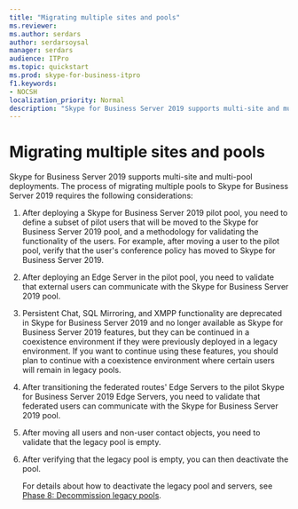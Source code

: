 ```yaml
---
title: "Migrating multiple sites and pools"
ms.reviewer: 
ms.author: serdars
author: serdarsoysal
manager: serdars
audience: ITPro
ms.topic: quickstart
ms.prod: skype-for-business-itpro
f1.keywords:
- NOCSH
localization_priority: Normal
description: "Skype for Business Server 2019 supports multi-site and multi-pool deployments. The process of migrating multiple pools to Skype for Business Server 2019 requires the following considerations:"
---
```


# Migrating multiple sites and pools

Skype for Business Server 2019 supports multi-site and multi-pool deployments. The process of migrating multiple pools to Skype for Business Server 2019 requires the following considerations: 
  
1. After deploying a Skype for Business Server 2019 pilot pool, you need to define a subset of pilot users that will be moved to the Skype for Business Server 2019 pool, and a methodology for validating the functionality of the users. For example, after moving a user to the pilot pool, verify that the user's conference policy has moved to Skype for Business Server 2019. 
    
2. After deploying an Edge Server in the pilot pool, you need to validate that external users can communicate with the Skype for Business Server 2019 pool.

3. Persistent Chat, SQL Mirroring, and XMPP functionality are deprecated in Skype for Business Server 2019 and no longer available as Skype for Business Server 2019 features, but they can be continued in a coexistence environment if they were previously deployed in a legacy environment. If you want to continue using these features, you should plan to continue with a coexistence environment where certain users will remain in legacy pools.
    
4. After transitioning the federated routes' Edge Servers to the pilot Skype for Business Server 2019 Edge Servers, you need to validate that federated users can communicate with the Skype for Business Server 2019 pool.
    
5. After moving all users and non-user contact objects, you need to validate that the legacy pool is empty.
    
6. After verifying that the legacy pool is empty, you can then deactivate the pool. 
    
    For details about how to deactivate the legacy pool and servers, see [Phase 8: Decommission legacy pools](phase-8-decommission-legacy-pools.md).
    

